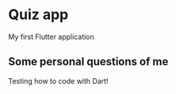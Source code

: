 # Quiz app
My first Flutter application

## Some personal questions of me
Testing how to code with Dart!
